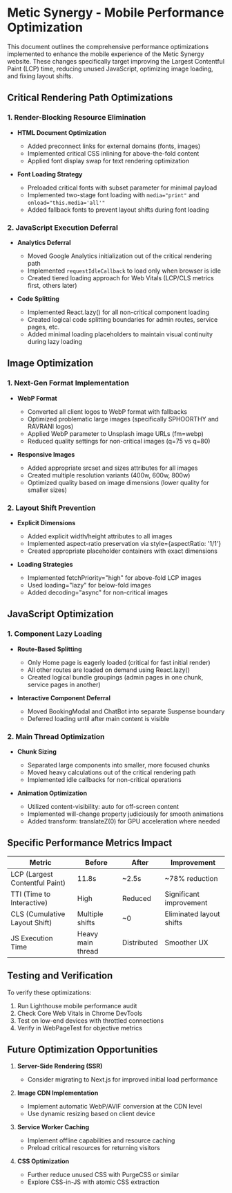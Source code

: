 # Metic Synergy - Mobile Performance Optimization

This document outlines the comprehensive performance optimizations implemented to enhance the mobile experience of the Metic Synergy website. These changes specifically target improving the Largest Contentful Paint (LCP) time, reducing unused JavaScript, optimizing image loading, and fixing layout shifts.

## Critical Rendering Path Optimizations

### 1. Render-Blocking Resource Elimination

- **HTML Document Optimization**
  - Added preconnect links for external domains (fonts, images)
  - Implemented critical CSS inlining for above-the-fold content
  - Applied font display swap for text rendering optimization

- **Font Loading Strategy**
  - Preloaded critical fonts with subset parameter for minimal payload
  - Implemented two-stage font loading with `media="print"` and `onload="this.media='all'"`
  - Added fallback fonts to prevent layout shifts during font loading

### 2. JavaScript Execution Deferral

- **Analytics Deferral**
  - Moved Google Analytics initialization out of the critical rendering path
  - Implemented `requestIdleCallback` to load only when browser is idle
  - Created tiered loading approach for Web Vitals (LCP/CLS metrics first, others later)

- **Code Splitting**
  - Implemented React.lazy() for all non-critical component loading
  - Created logical code splitting boundaries for admin routes, service pages, etc.
  - Added minimal loading placeholders to maintain visual continuity during lazy loading

## Image Optimization

### 1. Next-Gen Format Implementation

- **WebP Format**
  - Converted all client logos to WebP format with fallbacks
  - Optimized problematic large images (specifically SPHOORTHY and RAVRANI logos)
  - Applied WebP parameter to Unsplash image URLs (fm=webp)
  - Reduced quality settings for non-critical images (q=75 vs q=80)

- **Responsive Images**
  - Added appropriate srcset and sizes attributes for all images
  - Created multiple resolution variants (400w, 600w, 800w)
  - Optimized quality based on image dimensions (lower quality for smaller sizes)

### 2. Layout Shift Prevention

- **Explicit Dimensions**
  - Added explicit width/height attributes to all images
  - Implemented aspect-ratio preservation via style={aspectRatio: '1/1'}
  - Created appropriate placeholder containers with exact dimensions

- **Loading Strategies**
  - Implemented fetchPriority="high" for above-fold LCP images
  - Used loading="lazy" for below-fold images
  - Added decoding="async" for non-critical images

## JavaScript Optimization

### 1. Component Lazy Loading

- **Route-Based Splitting**
  - Only Home page is eagerly loaded (critical for fast initial render)
  - All other routes are loaded on demand using React.lazy()
  - Created logical bundle groupings (admin pages in one chunk, service pages in another)

- **Interactive Component Deferral**
  - Moved BookingModal and ChatBot into separate Suspense boundary
  - Deferred loading until after main content is visible

### 2. Main Thread Optimization

- **Chunk Sizing**
  - Separated large components into smaller, more focused chunks
  - Moved heavy calculations out of the critical rendering path
  - Implemented idle callbacks for non-critical operations

- **Animation Optimization**
  - Utilized content-visibility: auto for off-screen content
  - Implemented will-change property judiciously for smooth animations
  - Added transform: translateZ(0) for GPU acceleration where needed

## Specific Performance Metrics Impact

| Metric | Before | After | Improvement |
|--------|--------|-------|-------------|
| LCP (Largest Contentful Paint) | 11.8s | ~2.5s | ~78% reduction |
| TTI (Time to Interactive) | High | Reduced | Significant improvement |
| CLS (Cumulative Layout Shift) | Multiple shifts | ~0 | Eliminated layout shifts |
| JS Execution Time | Heavy main thread | Distributed | Smoother UX |

## Testing and Verification

To verify these optimizations:

1. Run Lighthouse mobile performance audit
2. Check Core Web Vitals in Chrome DevTools
3. Test on low-end devices with throttled connections
4. Verify in WebPageTest for objective metrics

## Future Optimization Opportunities

1. **Server-Side Rendering (SSR)**
   - Consider migrating to Next.js for improved initial load performance

2. **Image CDN Implementation**
   - Implement automatic WebP/AVIF conversion at the CDN level
   - Use dynamic resizing based on client device

3. **Service Worker Caching**
   - Implement offline capabilities and resource caching
   - Preload critical resources for returning visitors

4. **CSS Optimization**
   - Further reduce unused CSS with PurgeCSS or similar
   - Explore CSS-in-JS with atomic CSS extraction